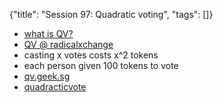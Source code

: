 {"title": "Session 97: Quadratic voting", "tags": []}
* [what is QV?](https://www.youtube.com/watch?v=C3RqnXfgNf8)
* [QV @ radicalxchange](https://www.radicalxchange.org/concepts/quadratic-voting/)
* casting x votes costs x^2 tokens
* each person given 100 tokens to vote
* [qv.geek.sg](https://qv.geek.sg/)
* [quadracticvote](https://quadraticvote.co/)

